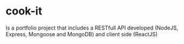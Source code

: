 # cook-it
Is a portfolio project that includes a RESTfull API developed (NodeJS, Express, Mongoose and MongoDB) and client side (ReactJS)
